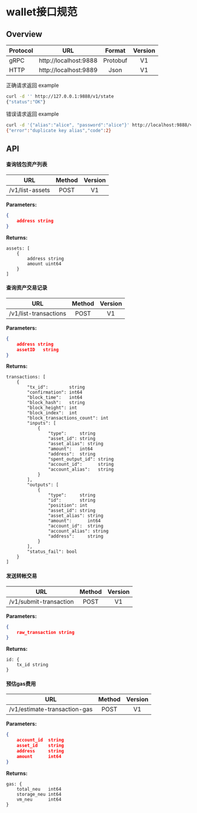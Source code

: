 # wallet接口规范


## Overview

| Protocol | URL | Format | Version |
|-------|:------------:|:------------:|:------------:|
| gRPC |  http://localhost:9888 | Protobuf| V1 |
| HTTP |http://localhost:9889 | Json | V1 |

正确请求返回 example
``` bash
curl -d '' http://127.0.0.1:9888/v1/state
{"status":"OK"}
```
错误请求返回 example
``` bash
curl -d '{"alias":"alice", "password":"alice"}' http://localhost:9888/v1/create-key
{"error":"duplicate key alias","code":2}
```
## API

#### 查询钱包资产列表
| URL | Method | Version |
|-------|:------------:|:------------:|
| /v1/list-assets | POST | V1 |

**Parameters:**
``` json
{
    address string
}
```
**Returns:**
``` base
assets: [
    {
        address string
        amount uint64
    }
]
```

#### 查询资产交易记录
| URL | Method | Version |
|-------|:------------:|:------------:|
| /v1/list-transactions | POST | V1 |

**Parameters:**
``` json
{
    address string
    assetID   string
}
```

**Returns:**
``` base
transactions: [
    {
        "tx_id":        string
        "confirmation": int64
        "block_time":   int64
        "block_hash":   string
        "block_height": int
        "block_index":  int
        "block_transactions_count": int
        "inputs": [
            {
                "type":     string
                "asset_id": string
                "asset_alias": string
                "amount":   int64
                "address":  string
                "spent_output_id": string
                "account_id":      string
                "account_alias":   string
            }
        ],
        "outputs": [
            {
                "type":     string
                "id":       string
                "position": int
                "asset_id": string
                "asset_alias": string
                "amount":      int64
                "account_id":  string
                "account_alias": string
                "address":     string
            }
        ],
        "status_fail": bool
    }
]
```


#### 发送转帐交易
| URL | Method | Version |
|-------|:------------:|:------------:|
| /v1/submit-transaction | POST | V1 |

**Parameters:**
``` json
{
    raw_transaction string
}
```

**Returns:**
``` base
id: {
    tx_id string
}
```

#### 预估gas费用
| URL | Method | Version |
|-------|:------------:|:------------:|
| /v1/estimate-transaction-gas | POST | V1 |

**Parameters:**
``` json
{
    account_id  string
    asset_id    string
    address     string
    amount      int64
}
```

**Returns:**
``` base
gas: {
    total_neu   int64
    storage_neu int64
    vm_neu      int64
}
```



